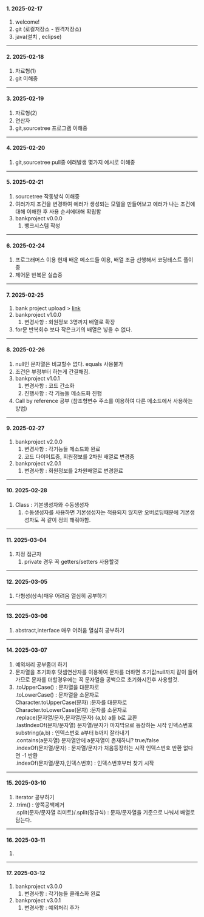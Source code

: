 #### 1. 2025-02-17
  1. welcome!
  2. git (로컬저장소 - 원격저장소)
  3. java(설치 , eclipse)
---
#### 2. 2025-02-18
  1. 자료형(1)
  2. git 이해중
---
#### 3. 2025-02-19
  1. 자료형(2)
  2. 연산자
  3. git,sourcetree 프로그램 이해중
--- 
#### 4. 2025-02-20
  1. git,sourcetree pull중 에러발생 몇가지 예시로 이해중
---
#### 5. 2025-02-21
  1. sourcetree 작동방식 이해중
  2. 여러가지 조건을 변경하여 에러가 생성되는 모델을 만들어보고
     에러가 나는 조건에 대해 이해한 후
     사용 순서에대해 확립함
  3. bankproject v0.0.0
      1) 뱅크시스템 작성
---
#### 6. 2025-02-24
  1. 프로그래머스 이용 현재 배운 메소드들 이용, 배열 조금 선행해서 코딩테스트 풀이중
  2. 제어문 반복문 실습중
---
#### 7. 2025-02-25
  1. bank project upload > [link](https://youtu.be/5laCJLFp-Gk)
  2. bankproject v1.0.0
      1) 변경사항 : 회원정보 3명까지 배열로 확장
  3. for문 반복회수 보다 작은크기의 배열은 넣을 수 없다.
---
#### 8. 2025-02-26
  1. null인 문자열은 비교할수 없다. equals 사용불가
  2. 조건은 부정부터 하는게 간결해짐.
  3. bankproject v1.0.1
      1) 변경사항 : 코드 간소화
      2) 진행사항 : 각 기능들 메소드화 진행
  4. Call by reference 공부 (참조형변수   주소를 이용하여 다른 메소드에서 사용하는 방법)
---
#### 9. 2025-02-27
  1. bankproject v2.0.0
      1) 변경사항 : 각기능들 메소드화 완료
      2) 코드 다이어트중, 회원정보를 2차원 배열로 변경중
  2. bankproject v2.0.1
      1) 변경사항 : 회원정보를 2차원배열로 변경완료
---
#### 10. 2025-02-28
  1. Class : 기본생성자와 수동생성자
     1) 수동생성자를 사용하면 기본생성자는 적용되지 않지만 오버로딩때문에 기본생성자도 꼭 같이 정의 해줘야함.
---
#### 11. 2025-03-04
  1. 지정 접근자
     1) private 경우 꼭 getters/setters 사용할것
---
#### 12. 2025-03-05
  1. 다형성(상속)매우 어려움 열심히 공부하기
---
#### 13. 2025-03-06
  1. abstract,interface 매우 어려움 열심히 공부하기
---
#### 14. 2025-03-07
  1. 예외처리 공부좀더 하기
  2. 문자열을 초기화후 덧셈연산자를 이용하여 문자를 더하면 초기값null까지 같이 들어가므로 문자를 더할경우에는 꼭 문자열을 공백으로 초기화시킨후 사용할것.
  3. .toUpperCase() : 문자열을 대문자로<br>
     .toLowerCase() : 문자열을 소문자로<br>
     Character.toUpperCase(문자) :문자를 대문자로<br>
     Character.toLowerCase(문자) :문자를 소문자로<br>
     .replace(문자열/문자,문자열/문자) (a,b) a를 b로 교환<br>
     .lastIndexOf(문자/문자열) 문자열/문자가 마지막으로 등장하는 시작 인덱스번호<br>
     substring(a,b) : 인덱스번호 a부터 b까지 잘라내기<br>
     .contains(a문자열) 문자열안에 a문자열이 존재하니? true/false<br>
     .indexOf(문자열/문자) : 문자열/문자가 처음등장하는 시작 인덱스번호 반환 없다면 -1 반환<br>
     .indexOf(문자열/문자,인덱스번호) : 인덱스번호부터 찾기 시작<br>
---
#### 15. 2025-03-10
  1. iterator 공부하기
  2. .trim() : 양쪽공백제거<br>
     .split(문자/문자열 리미트)/.split(정규식) : 문자/문자열을 기준으로 나눠서 배열로 담는다. 
---
#### 16. 2025-03-11
  1. 
---
#### 17. 2025-03-12
  1. bankproject v3.0.0
      1) 변경사항 : 각기능들 클래스화 완료
  2. bankproject v3.0.1
      1) 변경사항 : 예외처리 추가
